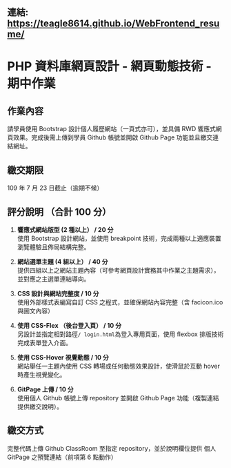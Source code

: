 ## 連結: https://teagle8614.github.io/WebFrontend_resume/

# PHP 資料庫網頁設計 - 網頁動態技術 - 期中作業

## 作業內容
請學員使⽤ Bootstrap 設計個人履歷網站（一頁式亦可），並具備 RWD 響應式網頁效果。完成後需上傳到學員 Github 帳號並開啟 Github Page 功能並且繳交連結網址。

##	繳交期限
109 年 7 ⽉ 23 日截止（逾期不候）

##	評分說明 （合計 100 分）
1. **響應式網站版型 (2 種以上） / 20 分**
<br>使用 Bootstrap 設計網站，並使用 breakpoint 技術，完成兩種以上適應裝置瀏覽體驗且佈局結構完整。

2. **網站選單主題 (4 組以上） / 40 分**
<br>提供四組以上之網站主題內容（可參考網頁設計實務其中作業之主題需求），並對應之主選單連結導向。

3. **CSS 設計與網站完整度 / 10 分**
<br>使用外部樣式表編寫自訂 CSS 之程式，並確保網站內容完整（含 facicon.ico 與圖文內容）

4. **使用 CSS-Flex （後台登入頁） / 10 分**
<br>另設計並指定相對路徑`/ login.html`為登入專用頁面，使用 flexbox 排版技術完成表單登入介面。

5. **使用 CSS-Hover 視覺動態 / 10 分**
<br>網站舉任一主題內使用 CSS 轉場或任何動態效果設計，使滑鼠於互動 hover 時產生視覺變化。

6. **GitPage 上傳 / 10 分**
<br>使用個人 Github 帳號上傳 repository 並開啟 Github Page 功能（複製連結提供繳交說明）。

## 繳交方式
完整代碼上傳 Github ClassRoom 至指定 repository，並於說明欄位提供 個人 GitPage 之預覽連結（前項第 6 點動作）
